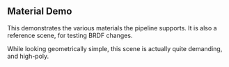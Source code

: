 ## Material Demo

This demonstrates the various materials the pipeline supports.
It is also a reference scene, for testing BRDF changes.

While looking geometrically simple, this scene is actually quite demanding,
and high-poly.
